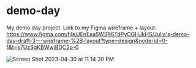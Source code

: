 # demo-day
My demo day project. Link to my Figma wireframe + layout: https://www.figma.com/file/JEnEaa5WS96TdPyCGHJkHS/Julia's-demo-day-draft-3---wireframe-%2B-layout?type=design&node-id=0-1&t=s7UzSgKBWwjBDC2p-0

![Screen Shot 2023-04-30 at 11 14 30 PM](https://user-images.githubusercontent.com/126643073/235397981-6560122c-9a4c-45b0-9b38-9f8869589035.png)

